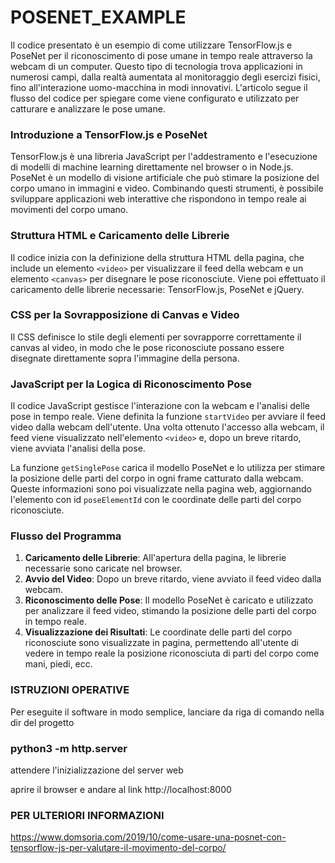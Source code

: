 # POSENET_EXAMPLE
Il codice presentato è un esempio di come utilizzare TensorFlow.js e PoseNet per il riconoscimento di pose umane in tempo reale attraverso la webcam di un computer. Questo tipo di tecnologia trova applicazioni in numerosi campi, dalla realtà aumentata al monitoraggio degli esercizi fisici, fino all'interazione uomo-macchina in modi innovativi. L'articolo segue il flusso del codice per spiegare come viene configurato e utilizzato per catturare e analizzare le pose umane.

### Introduzione a TensorFlow.js e PoseNet

TensorFlow.js è una libreria JavaScript per l'addestramento e l'esecuzione di modelli di machine learning direttamente nel browser o in Node.js. PoseNet è un modello di visione artificiale che può stimare la posizione del corpo umano in immagini e video. Combinando questi strumenti, è possibile sviluppare applicazioni web interattive che rispondono in tempo reale ai movimenti del corpo umano.

### Struttura HTML e Caricamento delle Librerie

Il codice inizia con la definizione della struttura HTML della pagina, che include un elemento `<video>` per visualizzare il feed della webcam e un elemento `<canvas>` per disegnare le pose riconosciute. Viene poi effettuato il caricamento delle librerie necessarie: TensorFlow.js, PoseNet e jQuery.

### CSS per la Sovrapposizione di Canvas e Video

Il CSS definisce lo stile degli elementi per sovrapporre correttamente il canvas al video, in modo che le pose riconosciute possano essere disegnate direttamente sopra l'immagine della persona.

### JavaScript per la Logica di Riconoscimento Pose

Il codice JavaScript gestisce l'interazione con la webcam e l'analisi delle pose in tempo reale. Viene definita la funzione `startVideo` per avviare il feed video dalla webcam dell'utente. Una volta ottenuto l'accesso alla webcam, il feed viene visualizzato nell'elemento `<video>` e, dopo un breve ritardo, viene avviata l'analisi della pose.

La funzione `getSinglePose` carica il modello PoseNet e lo utilizza per stimare la posizione delle parti del corpo in ogni frame catturato dalla webcam. Queste informazioni sono poi visualizzate nella pagina web, aggiornando l'elemento con id `poseElementId` con le coordinate delle parti del corpo riconosciute.

### Flusso del Programma

1. **Caricamento delle Librerie**: All'apertura della pagina, le librerie necessarie sono caricate nel browser.
2. **Avvio del Video**: Dopo un breve ritardo, viene avviato il feed video dalla webcam.
3. **Riconoscimento delle Pose**: Il modello PoseNet è caricato e utilizzato per analizzare il feed video, stimando la posizione delle parti del corpo in tempo reale.
4. **Visualizzazione dei Risultati**: Le coordinate delle parti del corpo riconosciute sono visualizzate in pagina, permettendo all'utente di vedere in tempo reale la posizione riconosciuta di parti del corpo come mani, piedi, ecc.

### ISTRUZIONI OPERATIVE
Per eseguite il software in modo semplice, lanciare da riga di comando nella dir del progetto 

### python3 -m http.server

attendere l'inizializzazione del server web

aprire il browser e andare al link http://localhost:8000



### PER ULTERIORI INFORMAZIONI
https://www.domsoria.com/2019/10/come-usare-una-posnet-con-tensorflow-js-per-valutare-il-movimento-del-corpo/
